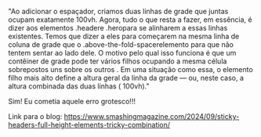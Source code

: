"Ao adicionar o espaçador, criamos duas linhas de grade que juntas ocupam exatamente 100vh. Agora, tudo o que resta a fazer, em essência, é dizer aos elementos .headere .heropara se alinharem a essas linhas existentes. Temos que dizer a eles para começarem na mesma linha de coluna de grade que o .above-the-fold-spacerelemento para que não tentem sentar ao lado dele. O motivo pelo qual isso funciona é que um contêiner de grade pode ter vários filhos ocupando a mesma célula sobrepostos uns sobre os outros . Em uma situação como essa, o elemento filho mais alto define a altura geral da linha da grade — ou, neste caso, a altura combinada das duas linhas ( 100vh)."

Sim! Eu cometia aquele erro grotesco!!!

Link para o blog: https://www.smashingmagazine.com/2024/09/sticky-headers-full-height-elements-tricky-combination/
